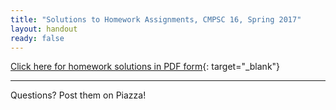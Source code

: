```yaml
---
title: "Solutions to Homework Assignments, CMPSC 16, Spring 2017"
layout: handout
ready: false
---
```


[Click here for homework solutions in PDF form](http://cs.ucsb.edu/~zmatni/xxx/){: target="_blank"}

---------------------
Questions? Post them on Piazza!
